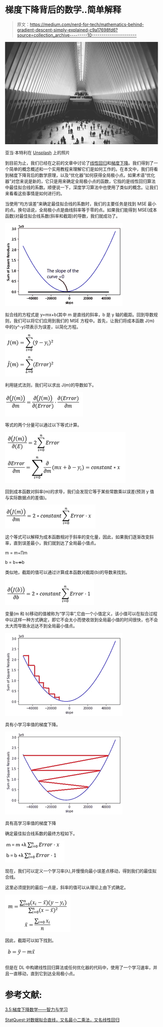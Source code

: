 # 梯度下降背后的数学..简单解释

> 原文：<https://medium.com/nerd-for-tech/mathematics-behind-gradient-descent-simply-explained-c9a17698fd6?source=collection_archive---------10----------------------->

![](img/38d848fb2d76d6819d8e4def654d2187.png)

亚当·本特利在 [Unsplash](https://unsplash.com?utm_source=medium&utm_medium=referral) 上的照片

到目前为止，我们已经在之前的文章中讨论了[线性回归](https://bassemessam-10257.medium.com/linear-regression-9c91172239b1)和[梯度下降](https://bassemessam-10257.medium.com/gradient-descent-simply-explained-with-a-tutorial-e515b0d101e9)。我们得到了一个简单的概念概述和一个实用教程来理解它们是如何工作的。在本文中，我们将看到梯度下降背后的数学原理，以及“优化器”如何获得全局极小点。如果术语“优化器”对您来说是新的，它只是用来确定全局极小点的函数，它指的是线性回归算法中最佳拟合线的系数。顺便说一下，深度学习算法中也使用了类似的概念。让我们来看看这些事情是如何进行的。

当使用“均方误差”来确定最佳拟合线的系数时，我们的主要任务是找到 MSE 最小的点。换句话说，全局极小点是曲线斜率等于零的点。如果我们能得到 MSE(成本函数)对最佳拟合线系数(斜率和截距)的导数，我们就成功了。

![](img/05d427b17d81920ae79e4ceba3ee51fc.png)

拟合线的方程式是 y=mx+b(其中 m 是直线的斜率，b 是 y 轴的截距。回到导数规则，我们可以将它们应用到我们的 MSE 方程中。首先，让我们将成本函数 J(m)中的(y^-y)项表示为误差，以简化方程。

![](img/cd7c1c9f56f155223ca5ebf224d0821b.png)

利用链式法则，我们可以求出 J(m)的导数如下。

![](img/ee21f0491db2390659082fa43f29fef8.png)

等式的两个分量可以通过以下等式计算。

![](img/2012f73bb59e771b547dc01db89abd8d.png)

回到成本函数对斜率(m)的求导，我们会发现它等于某些常数乘以误差(预测 y 值与实际数据点的差值)。

![](img/3e7785ecba575a1ce751c13bceb7b56a.png)

这个等式可以解释为成本函数相对于斜率的变化量，因此，如果我们逐渐改变斜率，直到误差最小，我们就到达了全局最小值点。

m = m+∏m

b = b+⇼b

类似地，截距的值可以通过计算成本函数对截距(b)的导数来找到。

![](img/5b38aebd7dd1302823452ef5cc106bc8.png)

变量(m 和 b)移动的值被称为“学习率”,它由一个小值定义，该小值可以在拟合过程中以这样一种方式确定，即它不会太小而使收敛到全局最小值的时间很快，也不会太大而导致永远达不到全局最小值点。

![](img/53685abc784d5a0ed16585037443a190.png)

具有小学习率值的梯度下降。

![](img/7bf4dac8a5499652fe7decae35e14d79.png)

具有高学习率值的梯度下降

确定最佳拟合线系数的最终方程如下。

![](img/df5aacd86e402977a3b7927f3b5920aa.png)

现在，我们可以定义一个学习率(λ),并慢慢向最小误差点移动，得到我们的最佳拟合线。

这里必须提到的最后一点是，斜率的值可以从理论上由下式确定。

![](img/73bdff02895d7a2f7b790c27599d7256.png)

因此，截距可以如下找到。

![](img/0b0a4faecdb1fc3c61f0d8f410c2e4c5.png)

但是在 DL 中构建线性回归算法或任何优化器的代码中，使用了一个学习速率，并且一直移动，直到它到达全局极小点。

# **参考文献:**

[3.5:梯度下降数学——智力与学习](https://www.youtube.com/watch?v=jc2IthslyzM)

[StatQuest:对数据拟合直线，又名最小二乘法，又名线性回归](https://www.youtube.com/watch?v=PaFPbb66DxQ)